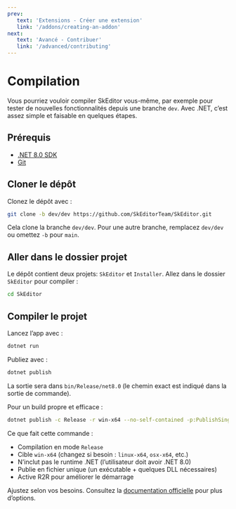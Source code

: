 ```yaml
---
prev:
   text: 'Extensions - Créer une extension'
   link: '/addons/creating-an-addon'
next:
   text: 'Avancé - Contribuer'
   link: '/advanced/contributing'
---
```


# Compilation

Vous pourriez vouloir compiler SkEditor vous-même, par exemple pour tester de nouvelles fonctionnalités depuis une branche `dev`.
Avec .NET, c’est assez simple et faisable en quelques étapes.

## Prérequis

- [.NET 8.0 SDK](https://dotnet.microsoft.com/download/dotnet/8.0)
- [Git](https://git-scm.com/downloads)

## Cloner le dépôt

Clonez le dépôt avec :

```bash
git clone -b dev/dev https://github.com/SkEditorTeam/SkEditor.git
```

Cela clone la branche `dev/dev`. Pour une autre branche, remplacez `dev/dev` ou omettez `-b` pour `main`.

## Aller dans le dossier projet

Le dépôt contient deux projets: `SkEditor` et `Installer`. Allez dans le dossier `SkEditor` pour compiler :

```bash
cd SkEditor
```

## Compiler le projet

Lancez l’app avec :

```bash
dotnet run
```

Publiez avec :

```bash
dotnet publish
```

La sortie sera dans `bin/Release/net8.0` (le chemin exact est indiqué dans la sortie de commande).

Pour un build propre et efficace :

```bash
dotnet publish -c Release -r win-x64 --no-self-contained -p:PublishSingleFile=true -p:PublishReadyToRun=true
```

Ce que fait cette commande :

- Compilation en mode `Release`
- Cible `win-x64` (changez si besoin : `linux-x64`, `osx-x64`, etc.)
- N’inclut pas le runtime .NET (l’utilisateur doit avoir .NET 8.0)
- Publie en fichier unique (un exécutable + quelques DLL nécessaires)
- Active R2R pour améliorer le démarrage

Ajustez selon vos besoins. Consultez la [documentation officielle](https://learn.microsoft.com/dotnet/core/tools/dotnet-publish) pour plus d’options.
